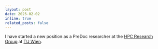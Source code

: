 ```yaml
---
layout: post
date: 2025-02-02
inline: true
related_posts: false
---
```


I have started a new position as a PreDoc researcher at the [HPC Research Group](https://hpc.ec.tuwien.ac.at/) at [TU Wien](https://www.tuwien.at/).
